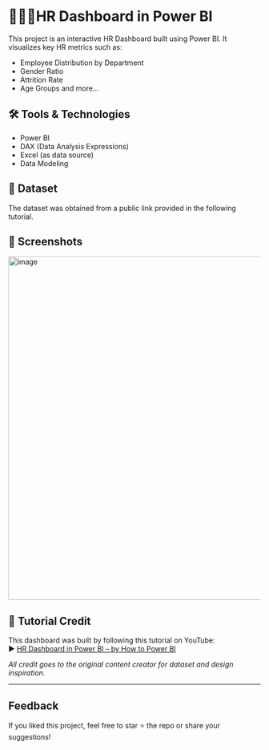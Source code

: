 # 👷👩‍⚕HR Dashboard in Power BI

This project is an interactive HR Dashboard built using Power BI. It visualizes key HR metrics such as:

- Employee Distribution by Department
- Gender Ratio
- Attrition Rate
- Age Groups and more...

## 🛠 Tools & Technologies

- Power BI
- DAX (Data Analysis Expressions)
- Excel (as data source)
- Data Modeling

## 🧾 Dataset

The dataset was obtained from a public link provided in the following tutorial.

## 📸 Screenshots

<img width="1275" height="685" alt="image" src="https://github.com/user-attachments/assets/479ae32c-4821-422d-a873-d85c535c05e5" />


## 🎥 Tutorial Credit

This dashboard was built by following this tutorial on YouTube:  
▶️ [HR Dashboard in Power BI – by How to Power BI](https://youtu.be/mTAJfK9YDBM)

*All credit goes to the original content creator for dataset and design inspiration.*

---

## Feedback

If you liked this project, feel free to star ⭐ the repo or share your suggestions!
